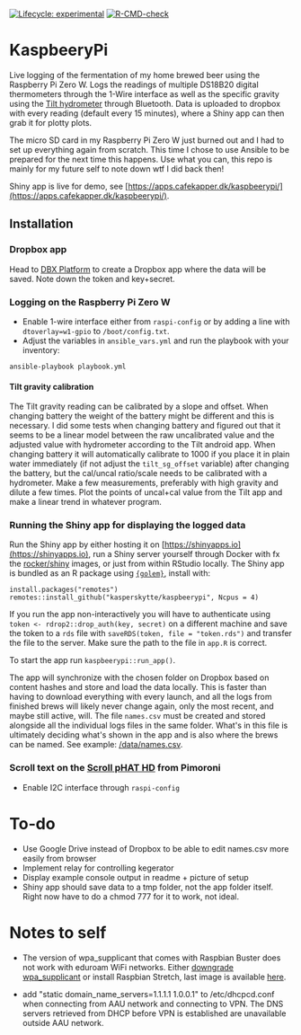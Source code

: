 <!-- badges: start -->
[![Lifecycle: experimental](https://img.shields.io/badge/lifecycle-experimental-orange.svg)](https://lifecycle.r-lib.org/articles/stages.html#experimental)
[![R-CMD-check](https://github.com/kasperskytte/kaspbeerypi/workflows/R-CMD-check/badge.svg)](https://github.com/kasperskytte/kaspbeerypi/actions)
<!-- badges: end -->

# KaspbeeryPi
Live logging of the fermentation of my home brewed beer using the Raspberry Pi Zero W. Logs the readings of multiple DS18B20 digital thermometers through the 1-Wire interface as well as the specific gravity using the [Tilt hydrometer](https://tilthydrometer.com/) through Bluetooth. Data is uploaded to dropbox with every reading (default every 15 minutes), where a Shiny app can then grab it for plotty plots.

The micro SD card in my Raspberry Pi Zero W just burned out and I had to set up everything again from scratch. This time I chose to use Ansible to be prepared for the next time this happens. Use what you can, this repo is mainly for my future self to note down wtf I did back then!

Shiny app is live for demo, see [https://apps.cafekapper.dk/kaspbeerypi/](https://apps.cafekapper.dk/kaspbeerypi/).

## Installation
### Dropbox app
Head to [DBX Platform](https://www.dropbox.com/developers) to create a Dropbox app where the data will be saved. Note down the token and key+secret.

### Logging on the Raspberry Pi Zero W
 - Enable 1-wire interface either from `raspi-config` or by adding a line with `dtoverlay=w1-gpio` to `/boot/config.txt`.
 - Adjust the variables in `ansible_vars.yml` and run the playbook with your inventory:

```
ansible-playbook playbook.yml
```

#### Tilt gravity calibration
The Tilt gravity reading can be calibrated by a slope and offset. When changing battery the weight of the battery might be different and this is necessary. I did some tests when changing battery and figured out that it seems to be a linear model between the raw uncalibrated value and the adjusted value with hydrometer according to the Tilt android app. When changing battery it will automatically calibrate to 1000 if you place it in plain water immediately (if not adjust the `tilt_sg_offset` variable) after changing the battery, but the cal/uncal ratio/scale needs to be calibrated with a hydrometer. Make a few measurements, preferably with high gravity and dilute a few times. Plot the points of uncal+cal value from the Tilt app and make a linear trend in whatever program.

### Running the Shiny app for displaying the logged data
Run the Shiny app by either hosting it on [https://shinyapps.io](https://shinyapps.io), run a Shiny server yourself through Docker with fx the [rocker/shiny](`https://hub.docker.com/r/rocker/shiny`) images, or just from within RStudio locally. The Shiny app is bundled as an R package using [`{golem}`](https://thinkr-open.github.io/golem/index.html), install with:

```
install.packages("remotes")
remotes::install_github("kasperskytte/kaspbeerypi", Ncpus = 4)
```

If you run the app non-interactively you will have to authenticate using `token <- rdrop2::drop_auth(key, secret)` on a different machine and save the token to a `rds` file with `saveRDS(token, file = "token.rds")` and transfer the file to the server. Make sure the path to the file in `app.R` is correct.

To start the app run `kaspbeerypi::run_app()`. 

The app will synchronize with the chosen folder on Dropbox based on content hashes and store and load the data locally. This is faster than having to download everything with every launch, and all the logs from finished brews will likely never change again, only the most recent, and maybe still active, will. The file `names.csv` must be created and stored alongside all the individual logs files in the same folder. What's in this file is ultimately deciding what's shown in the app and is also where the brews can be named. See example: [/data/names.csv](https://github.com/KasperSkytte/kaspbeerypi/blob/main/data/names.csv).

### Scroll text on the [Scroll pHAT HD](https://learn.pimoroni.com/scroll-phat-hd) from Pimoroni
 - Enable I2C interface through `raspi-config`

# To-do
 - Use Google Drive instead of Dropbox to be able to edit names.csv more easily from browser
 - Implement relay for controlling kegerator
 - Display example console output in readme + picture of setup
 - Shiny app should save data to a tmp folder, not the app folder itself. Right now have to do a chmod 777 for it to work, not ideal.

# Notes to self
 - The version of wpa_supplicant that comes with Raspbian Buster does not work with eduroam WiFi networks. Either [downgrade wpa_supplicant](https://medium.com/good-robot/connect-your-raspberry-pi-to-eduroam-special-instructions-for-raspbian-buster-dfd536003999) or install Raspbian Stretch, last image is available [here](https://downloads.raspberrypi.org/raspbian_lite/images/raspbian_lite-2019-04-09/).

 - add "static domain_name_servers=1.1.1.1 1.0.0.1" to /etc/dhcpcd.conf when connecting from AAU network and connecting to VPN. The DNS servers retrieved from DHCP before VPN is established are unavailable outside AAU network.
